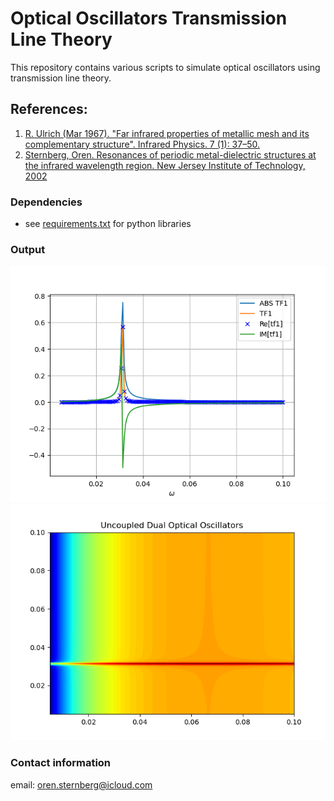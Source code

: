 # Optical Oscillators Transmission Line Theory

This repository contains various scripts to simulate optical oscillators using transmission line theory.

## References: 
1. [R. Ulrich (Mar 1967). "Far infrared properties of metallic mesh and its complementary structure". Infrared Physics. 7 (1): 37–50.](https://www.sciencedirect.com/science/article/abs/pii/0020089167900280)
2. [Sternberg, Oren. Resonances of periodic metal-dielectric structures at the infrared wavelength region. New Jersey Institute of Technology, 2002](https://digitalcommons.njit.edu/dissertations/548/)



### Dependencies
* see [requirements.txt](https://github.com/0r3ntal/optical_oscillators/blob/main/requirements.txt) for python libraries

### Output

![Real and Imagenry Components](./images_outputs/Figure_1._Transmission_Real_Image_Components.png)
![Uncoupled dual oscillators](./images_outputs/Figure_11._uncoupled_dual_osc.png)


### Contact information
email: oren.sternberg@icloud.com





